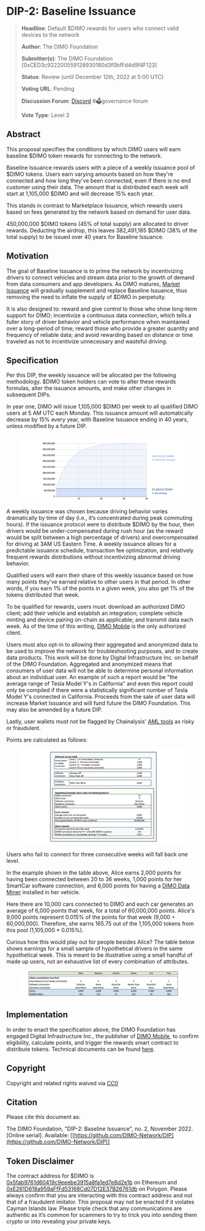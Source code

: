 # DIP-2: Baseline Issuance

> **Headline**: Default $DIMO rewards for users who connect valid devices to the network
>
> **Author**: The DIMO Foundation
>
> **Submitter(s)**: The DIMO Foundation \[0xCED3c922200559128930180d3f0bfFd4d9f4F123]
>
> **Status**: Review (until December 12th, 2022 at 5:00 UTC)
>
> **Voting URL**: Pending
>
> **Discussion Forum**: [Discord](https://chat.dimo.zone) #🗳️governance forum
>
> **Vote Type**: Level 3

## Abstract

This proposal specifies the conditions by which DIMO users will earn baseline $DIMO token rewards for connecting to the network.

Baseline Issuance rewards users with a piece of a weekly issuance pool of $DIMO tokens. Users earn varying amounts based on how they're connected and how long they've been connected, even if there is no end customer using their data. The amount that is distributed each week will start at 1,105,000 $DIMO and will decrease 15% each year.

This stands in contrast to Marketplace Issuance, which rewards users based on fees generated by the network based on demand for user data.

450,000,000 $DIMO tokens (45% of total supply) are allocated to driver rewards. Deducting the airdrop, this leaves 382,491,185 $DIMO (38% of the total supply) to be issued over 40 years for Baseline Issuance.

## Motivation

The goal of Baseline Issuance is to prime the network by incentivizing drivers to connect vehicles and stream data prior to the growth of demand from data consumers and app developers. As DIMO matures, [Market Issuance](dip-3-marketplace-issuance.md) will gradually supplement and replace Baseline Issuance, thus removing the need to inflate the supply of $DIMO in perpetuity.

It is also designed to: reward and give control to those who show long-term support for DIMO; incentivize a continuous data connection, which tells a fuller story of driver behavior and vehicle performance when maintained over a long-period of time; reward those who provide a greater quantity and frequency of reliable data; and avoid rewarding based on distance or time traveled as not to incentivize unnecessary and wasteful driving.

## Specification

Per this DIP, the weekly issuance will be allocated per the following methodology. $DIMO token holders can vote to alter these rewards formulas, alter the issuance amounts, and make other changes in subsequent DIPs.

In year one, DIMO will issue 1,105,000 $DIMO per week to all qualified DIMO users at 5 AM UTC each Monday. This issuance amount will automatically decrease by 15% every year, with Baseline Issuance ending in 40 years, unless modified by a future DIP.

<figure><img src=".gitbook/assets/Issuance Schedule.png" alt=""><figcaption></figcaption></figure>

A weekly issuance was chosen because driving behavior varies dramatically by time of day (i.e., it’s concentrated during peak commuting hours). If the issuance protocol were to distribute $DIMO by the hour, then drivers would be under-compensated during rush hour (as the reward would be split between a high percentage of drivers) and overcompensated for driving at 3AM US Eastern Time. A weekly issuance allows for a predictable issuance schedule, transaction fee optimization, and relatively frequent rewards distributions without incentivizing abnormal driving behavior.

Qualified users will earn their share of this weekly issuance based on how many points they've earned relative to other users in that period. In other words, if you earn 1% of the points in a given week, you also get 1% of the tokens distributed that week.

To be qualified for rewards, users must: download an authorized DIMO client; add their vehicle and establish an integration; complete vehicle minting and device pairing on-chain as applicable; and transmit data each week. As of the time of this writing, [DIMO Mobile](http://onelink.to/dimo) is the only authorized client.

Users must also opt-in to allowing their aggregated and anonymized data to be used to improve the network for troubleshooting purposes, and to create data products. This work will be done by Digital Infrastructure Inc. on behalf of the DIMO Foundation. Aggregated and anonymized means that consumers of user data will not be able to determine personal information about an individual user. An example of such a report would be "the average range of Tesla Model Y's in California" and even this report could only be compiled if there were a statistically significant number of Tesla Model Y's connected in California. Proceeds from the sale of user data will increase Market Issuance and will fund future the DIMO Foundation. This may also be amended by a future DIP.

Lastly, user wallets must not be flagged by Chainalysis' [AML tools](https://www.chainalysis.com/free-cryptocurrency-sanctions-screening-tools/) as risky or fraudulent.

Points are calculated as follows:

<figure><img src=".gitbook/assets/Points.png" alt=""><figcaption></figcaption></figure>

Users who fail to connect for three consecutive weeks will fall back one level.

In the example shown in the table above, Alice earns 2,000 points for having been connected between 20 to 36 weeks, 1,000 points for her SmartCar software connection, and 6,000 points for having a [DIMO Data Miner](https://shop.dimo.zone) installed in her vehicle.

Here there are 10,000 cars connected to DIMO and each car generates an average of 6,000 points that week, for a total of 60,000,000 points. Alice's 9,000 points represent 0.015% of the points for that week (9,000 ÷ 60,000,000). Therefore, she earns 165.75 out of the 1,105,000 tokens from this pool (1,105,000 \* 0.015%).

Curious how this would play out for people besides Alice? The table below shows earnings for a small sample of hypothetical drivers in the same hypothetical week. This is meant to be illustrative using a small handful of made up users, not an exhaustive list of every combination of attributes.

<figure><img src=".gitbook/assets/Baseline Hypotheticals.png" alt=""><figcaption></figcaption></figure>

## Implementation

In order to enact the specification above, the DIMO Foundation has engaged Digital Infrastructure Inc., the publisher of [DIMO Mobile](https://onelink.to/dimo), to confirm eligibility, calculate points, and trigger the rewards smart contract to distribute tokens. Technical documents can be found [here](https://docs.dimo.zone/docs/protocol/rewards-contract).

## Copyright

Copyright and related rights waived via [CC0](https://creativecommons.org/publicdomain/zero/1.0)

## Citation

Please cite this document as:

The DIMO Foundation, "DIP-2: Baseline Issuance", no. 2, November 2022. \[Online serial]. Available: \[[https://github.com/DIMO-Network/DIP](https://github.com/DIMO-Network/DIP)]

## Token Disclaimer

The contract address for $DIMO is [0x5fab9761d60419c9eeebe3915a8fa1ed7e8d2e1b](https://etherscan.io/token/0x5fab9761d60419c9eeebe3915a8fa1ed7e8d2e1b) on Ethereum and [0xE261D618a959aFfFd53168Cd07D12E37B26761db](https://polygonscan.com/token/0xE261D618a959aFfFd53168Cd07D12E37B26761db) on Polygon. Please always confirm that you are interacting with this contract address and not that of a fraudulent imitator. This proposal may not be enacted if it violates Cayman Islands law. Please triple check that any communications are authentic as it’s common for scammers to try to trick you into sending them crypto or into revealing your private keys.
